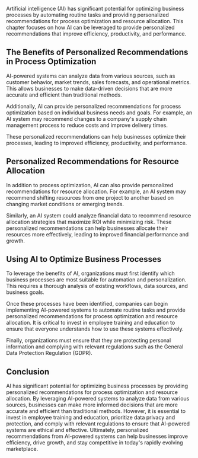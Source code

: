 

Artificial intelligence (AI) has significant potential for optimizing business processes by automating routine tasks and providing personalized recommendations for process optimization and resource allocation. This chapter focuses on how AI can be leveraged to provide personalized recommendations that improve efficiency, productivity, and performance.

The Benefits of Personalized Recommendations in Process Optimization
--------------------------------------------------------------------

AI-powered systems can analyze data from various sources, such as customer behavior, market trends, sales forecasts, and operational metrics. This allows businesses to make data-driven decisions that are more accurate and efficient than traditional methods.

Additionally, AI can provide personalized recommendations for process optimization based on individual business needs and goals. For example, an AI system may recommend changes to a company's supply chain management process to reduce costs and improve delivery times.

These personalized recommendations can help businesses optimize their processes, leading to improved efficiency, productivity, and performance.

Personalized Recommendations for Resource Allocation
----------------------------------------------------

In addition to process optimization, AI can also provide personalized recommendations for resource allocation. For example, an AI system may recommend shifting resources from one project to another based on changing market conditions or emerging trends.

Similarly, an AI system could analyze financial data to recommend resource allocation strategies that maximize ROI while minimizing risk. These personalized recommendations can help businesses allocate their resources more effectively, leading to improved financial performance and growth.

Using AI to Optimize Business Processes
---------------------------------------

To leverage the benefits of AI, organizations must first identify which business processes are most suitable for automation and personalization. This requires a thorough analysis of existing workflows, data sources, and business goals.

Once these processes have been identified, companies can begin implementing AI-powered systems to automate routine tasks and provide personalized recommendations for process optimization and resource allocation. It is critical to invest in employee training and education to ensure that everyone understands how to use these systems effectively.

Finally, organizations must ensure that they are protecting personal information and complying with relevant regulations such as the General Data Protection Regulation (GDPR).

Conclusion
----------

AI has significant potential for optimizing business processes by providing personalized recommendations for process optimization and resource allocation. By leveraging AI-powered systems to analyze data from various sources, businesses can make more informed decisions that are more accurate and efficient than traditional methods. However, it is essential to invest in employee training and education, prioritize data privacy and protection, and comply with relevant regulations to ensure that AI-powered systems are ethical and effective. Ultimately, personalized recommendations from AI-powered systems can help businesses improve efficiency, drive growth, and stay competitive in today's rapidly evolving marketplace.
